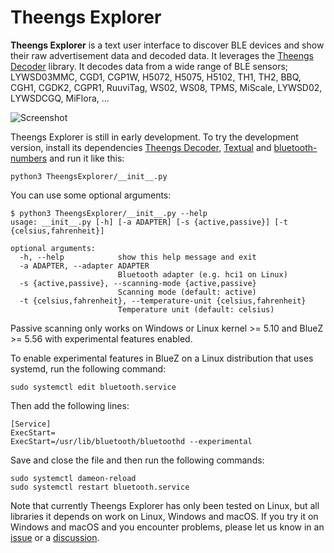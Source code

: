 # Theengs Explorer

**Theengs Explorer** is a text user interface to discover BLE devices and show their raw advertisement data and decoded data. It leverages the [Theengs Decoder](https://github.com/theengs/decoder) library. It decodes data from a wide range of BLE sensors; LYWSD03MMC, CGD1, CGP1W, H5072, H5075, H5102, TH1, TH2, BBQ, CGH1, CGDK2, CGPR1, RuuviTag, WS02, WS08, TPMS, MiScale, LYWSD02, LYWSDCGQ, MiFlora, ...

![Screenshot](screenshot.png)

Theengs Explorer is still in early development. To try the development version, install its dependencies [Theengs Decoder](https://decoder.theengs.io/use/python.html), [Textual](https://github.com/Textualize/textual) and [bluetooth-numbers](https://github.com/koenvervloesem/bluetooth-numbers) and run it like this:

```shell
python3 TheengsExplorer/__init__.py
```

You can use some optional arguments:

```shell
$ python3 TheengsExplorer/__init__.py --help
usage: __init__.py [-h] [-a ADAPTER] [-s {active,passive}] [-t {celsius,fahrenheit}]

optional arguments:
  -h, --help            show this help message and exit
  -a ADAPTER, --adapter ADAPTER
                        Bluetooth adapter (e.g. hci1 on Linux)
  -s {active,passive}, --scanning-mode {active,passive}
                        Scanning mode (default: active)
  -t {celsius,fahrenheit}, --temperature-unit {celsius,fahrenheit}
                        Temperature unit (default: celsius)
```

Passive scanning only works on Windows or Linux kernel >= 5.10 and BlueZ >= 5.56 with experimental features enabled.

To enable experimental features in BlueZ on a Linux distribution that uses systemd, run the following command:

```shell
sudo systemctl edit bluetooth.service
```

Then add the following lines:

```
[Service]
ExecStart=
ExecStart=/usr/lib/bluetooth/bluetoothd --experimental
```

Save and close the file and then run the following commands:

```
sudo systemctl dameon-reload
sudo systemctl restart bluetooth.service
```

Note that currently Theengs Explorer has only been tested on Linux, but all libraries it depends on work on Linux, Windows and macOS. If you try it on Windows and macOS and you encounter problems, please let us know in an [issue](https://github.com/theengs/explorer/issues) or a [discussion](https://github.com/theengs/explorer/discussions/4).
